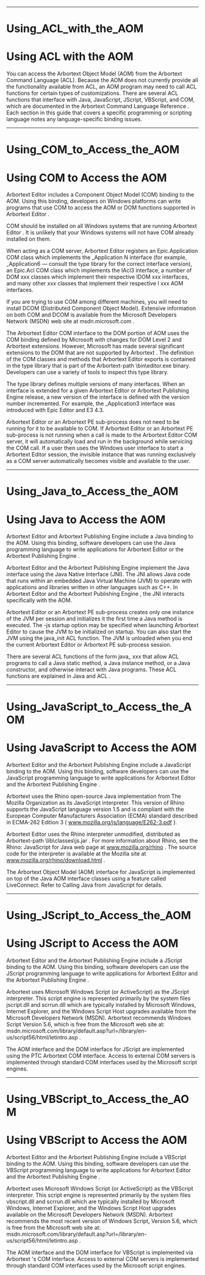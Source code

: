 

---

# Using_ACL_with_the_AOM

# Using ACL with the AOM

You can access the Arbortext Object Model (AOM) from the Arbortext Command Language (ACL). Because the AOM does not currently provide all the functionality available from ACL, an AOM program may need to call ACL functions for certain types of customizations. There are several ACL functions that interface with Java, JavaScript, JScript, VBScript, and COM, which are documented in the Arbortext Command Language Reference . Each section in this guide that covers a specific programming or scripting language notes any language-specific binding issues.



---

# Using_COM_to_Access_the_AOM

# Using COM to Access the AOM

Arbortext Editor includes a Component Object Model (COM) binding to the AOM. Using this binding, developers on Windows platforms can write programs that use COM to access the AOM or DOM functions supported in Arbortext Editor .

COM should be installed on all Windows systems that are running Arbortext Editor . It is unlikely that your Windows systems will not have COM already installed on them.

When acting as a COM server, Arbortext Editor registers an Epic.Application COM class which implements the _Application N interface (for example, _Application6 — consult the type library for the correct interface version), an Epic.Acl COM class which implements the IAcl3 interface, a number of DOM xxx classes which implement their respective IDOM xxx interfaces, and many other xxx classes that implement their respective I xxx AOM interfaces.

If you are trying to use COM among different machines, you will need to install DCOM (Distributed Component Object Model). Extensive information on both COM and DCOM is available from the Microsoft Developers Network (MSDN) web site at msdn.microsoft.com .

The Arbortext Editor COM interface to the DOM portion of AOM uses the COM binding defined by Microsoft with changes for DOM Level 2 and Arbortext extensions. However, Microsoft has made several significant extensions to the DOM that are not supported by Arbortext . The definition of the COM classes and methods that Arbortext Editor exports is contained in the type library that is part of the Arbortext-path \bin\editor.exe binary. Developers can use a variety of tools to inspect this type library.

The type library defines multiple versions of many interfaces. When an interface is extended for a given Arbortext Editor or Arbortext Publishing Engine release, a new version of the interface is defined with the version number incremented. For example, the _Application3 interface was introduced with Epic Editor and E3 4.3.

Arbortext Editor or an Arbortext PE sub-process does not need to be running for it to be available to COM. If Arbortext Editor or an Arbortext PE sub-process is not running when a call is made to the Arbortext Editor COM server, it will automatically load and run in the background while servicing the COM call. If a user then uses the Windows user interface to start a Arbortext Editor session, the invisible instance that was running exclusively as a COM server automatically becomes visible and available to the user.



---

# Using_Java_to_Access_the_AOM

# Using Java to Access the AOM

Arbortext Editor and Arbortext Publishing Engine include a Java binding to the AOM. Using this binding, software developers can use the Java programming language to write applications for Arbortext Editor or the Arbortext Publishing Engine .

Arbortext Editor and the Arbortext Publishing Engine implement the Java interface using the Java Native Interface (JNI). The JNI allows Java code that runs within an embedded Java Virtual Machine (JVM) to operate with applications and libraries written in other languages such as C++. In Arbortext Editor and the Arbortext Publishing Engine , the JNI interacts specifically with the AOM.

Arbortext Editor or an Arbortext PE sub-process creates only one instance of the JVM per session and initializes it the first time a Java method is executed. The -js startup option may be specified when launching Arbortext Editor to cause the JVM to be initialized on startup. You can also start the JVM using the java_init ACL function. The JVM is unloaded when you end the current Arbortext Editor or Arbortext PE sub-process session.

There are several ACL functions of the form java_ xxx that allow ACL programs to call a Java static method, a Java instance method, or a Java constructor, and otherwise interact with Java programs. These ACL functions are explained in Java and ACL .



---

# Using_JavaScript_to_Access_the_AOM

# Using JavaScript to Access the AOM

Arbortext Editor and the Arbortext Publishing Engine include a JavaScript binding to the AOM. Using this binding, software developers can use the JavaScript programming language to write applications for Arbortext Editor and the Arbortext Publishing Engine .

Arbortext uses the Rhino open-source Java implementation from The Mozilla Organization as its JavaScript interpreter. This version of Rhino supports the JavaScript language version 1.5 and is compliant with the European Computer Manufacturers Association (ECMA) standard described in ECMA-262 Edition 3 ( www.mozilla.org/js/language/E262-3.pdf ).

Arbortext Editor uses the Rhino interpreter unmodified, distributed as Arbortext-path \lib\classes\js.jar . For more information about Rhino, see the Rhino: JavaScript for Java web page at www.mozilla.org/rhino . The source code for the interpreter is available at the Mozilla site at www.mozilla.org/rhino/download.html .

The Arbortext Object Model (AOM) interface for JavaScript is implemented on top of the Java AOM interface classes using a feature called LiveConnect. Refer to Calling Java from JavaScript for details.



---

# Using_JScript_to_Access_the_AOM

# Using JScript to Access the AOM

Arbortext Editor and the Arbortext Publishing Engine include a JScript binding to the AOM. Using this binding, software developers can use the JScript programming language to write applications for Arbortext Editor and the Arbortext Publishing Engine .

Arbortext uses Microsoft Windows Script (or ActiveScript) as the JScript interpreter. This script engine is represented primarily by the system files jscript.dll and scrrun.dll which are typically installed by Microsoft Windows, Internet Explorer, and the Windows Script Host upgrades available from the Microsoft Developers Network (MSDN). Arbortext recommends Windows Script Version 5.6, which is free from the Microsoft web site at: msdn.microsoft.com/library/default.asp?url=/library/en-us/script56/html/letintro.asp .

The AOM interface and the DOM interface for JScript are implemented using the PTC Arbortext COM interface. Access to external COM servers is implemented through standard COM interfaces used by the Microsoft script engines.



---

# Using_VBScript_to_Access_the_AOM

# Using VBScript to Access the AOM

Arbortext Editor and the Arbortext Publishing Engine include a VBScript binding to the AOM. Using this binding, software developers can use the VBScript programming language to write applications for Arbortext Editor and the Arbortext Publishing Engine .

Arbortext uses Microsoft Windows Script (or ActiveScript) as the VBScript interpreter. This script engine is represented primarily by the system files vbscript.dll and scrrun.dll which are typically installed by Microsoft Windows, Internet Explorer, and the Windows Script Host upgrades available on the Microsoft Developers Network (MSDN). Arbortext recommends the most recent version of Windows Script, Version 5.6, which is free from the Microsoft web site at: msdn.microsoft.com/library/default.asp?url=/library/en-us/script56/html/letintro.asp .

The AOM interface and the DOM interface for VBScript is implemented via Arbortext 's COM interface. Access to external COM servers is implemented through standard COM interfaces used by the Microsoft script engines.